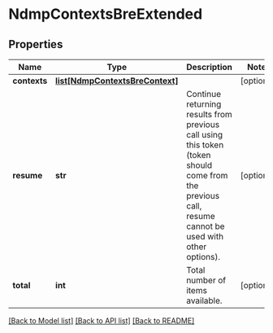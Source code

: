 # NdmpContextsBreExtended

## Properties
Name | Type | Description | Notes
------------ | ------------- | ------------- | -------------
**contexts** | [**list[NdmpContextsBreContext]**](NdmpContextsBreContext.md) |  | [optional] 
**resume** | **str** | Continue returning results from previous call using this token (token should come from the previous call, resume cannot be used with other options). | [optional] 
**total** | **int** | Total number of items available. | [optional] 

[[Back to Model list]](../README.md#documentation-for-models) [[Back to API list]](../README.md#documentation-for-api-endpoints) [[Back to README]](../README.md)


